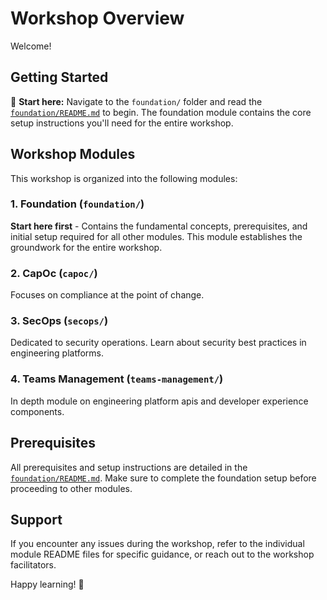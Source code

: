 # Workshop Overview

Welcome!

## Getting Started

🚀 **Start here:** Navigate to the `foundation/` folder and read the [`foundation/README.md`](foundation/README.md) to begin. The foundation module contains the core setup instructions you'll need for the entire workshop.

## Workshop Modules

This workshop is organized into the following modules:

### 1. Foundation (`foundation/`)
**Start here first** - Contains the fundamental concepts, prerequisites, and initial setup required for all other modules. This module establishes the groundwork for the entire workshop.

### 2. CapOc (`capoc/`)
Focuses on compliance at the point of change.

### 3. SecOps (`secops/`)
Dedicated to security operations. Learn about security best practices in engineering platforms.

### 4. Teams Management (`teams-management/`)
In depth module on engineering platform apis and developer experience components.

## Prerequisites

All prerequisites and setup instructions are detailed in the [`foundation/README.md`](foundation/README.md). Make sure to complete the foundation setup before proceeding to other modules.

## Support

If you encounter any issues during the workshop, refer to the individual module README files for specific guidance, or reach out to the workshop facilitators.

Happy learning! 🎯
